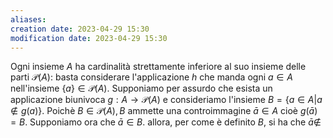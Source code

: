 ```yaml
---
aliases: 
creation date: 2023-04-29 15:30
modification date: 2023-04-29 15:30
---
```


Ogni insieme $A$ ha cardinalità strettamente inferiore al suo insieme delle parti $\mathcal{P}(A)$: basta considerare l'applicazione $h$ che manda ogni $a \in A$ nell'insieme $\{ a \} \in \mathcal{P}(A)$.
Supponiamo per assurdo che esista un applicazione biunivoca $g : A \to \mathcal{P}(A)$ e consideriamo l'insieme $B = \{ a \in A | a \notin g(a) \}$. Poichè $B \in \mathcal{P}(A),B$ ammette una controimmagine $\bar{a} \in A$ cioè $g(\bar{a}) = B$. Supponiamo ora che $\bar{a} \in B$. allora, per come è definito $B$, si ha che $\bar{a} \not\in$



